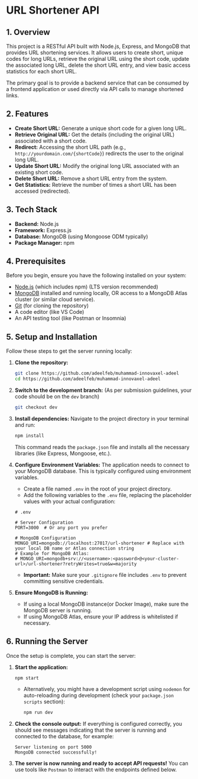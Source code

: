 # URL Shortener API

## 1. Overview

This project is a RESTful API built with Node.js, Express, and MongoDB that provides URL shortening services. It allows users to create short, unique codes for long URLs, retrieve the original URL using the short code, update the associated long URL, delete the short URL entry, and view basic access statistics for each short URL.

The primary goal is to provide a backend service that can be consumed by a frontend application or used directly via API calls to manage shortened links.

## 2. Features

*   **Create Short URL:** Generate a unique short code for a given long URL.
*   **Retrieve Original URL:** Get the details (including the original URL) associated with a short code.
*   **Redirect:** Accessing the short URL path (e.g., `http://yourdomain.com/{shortCode}`) redirects the user to the original long URL.
*   **Update Short URL:** Modify the original long URL associated with an existing short code.
*   **Delete Short URL:** Remove a short URL entry from the system.
*   **Get Statistics:** Retrieve the number of times a short URL has been accessed (redirected).

## 3. Tech Stack

*   **Backend:** Node.js
*   **Framework:** Express.js
*   **Database:** MongoDB (using Mongoose ODM typically)
*   **Package Manager:** npm 

## 4. Prerequisites

Before you begin, ensure you have the following installed on your system:

*   [Node.js](https://nodejs.org/) (which includes npm) (LTS version recommended)
*   [MongoDB](https://www.mongodb.com/try/download/community) installed and running locally, OR access to a MongoDB Atlas cluster (or similar cloud service).
*   [Git](https://git-scm.com/) (for cloning the repository)
*   A code editor (like VS Code)
*   An API testing tool (like Postman or Insomnia)

## 5. Setup and Installation

Follow these steps to get the server running locally:

1.  **Clone the repository:**
    ```bash
    git clone https://github.com/adeelfeb/muhammad-innovaxel-adeel
    cd https://github.com/adeelfeb/muhammad-innovaxel-adeel 
    ```

2.  **Switch to the development branch:**
    (As per submission guidelines, your code should be on the `dev` branch)
    ```bash
    git checkout dev
    ```

3.  **Install dependencies:**
    Navigate to the project directory in your terminal and run:
    ```bash
    npm install
    ```
    This command reads the `package.json` file and installs all the necessary libraries (like Express, Mongoose, etc.).

4.  **Configure Environment Variables:**
    The application needs to connect to your MongoDB database. This is typically configured using environment variables.
    *   Create a file named `.env` in the root of your project directory.
    *   Add the following variables to the `.env` file, replacing the placeholder values with your actual configuration:

    ```dotenv
    # .env

    # Server Configuration
    PORT=3000  # Or any port you prefer

    # MongoDB Configuration
    MONGO_URI=mongodb://localhost:27017/url-shortener # Replace with your local DB name or Atlas connection string
    # Example for MongoDB Atlas:
    # MONGO_URI=mongodb+srv://<username>:<password>@<your-cluster-url>/url-shortener?retryWrites=true&w=majority
    ```

    *   **Important:** Make sure your `.gitignore` file includes `.env` to prevent committing sensitive credentials.

5.  **Ensure MongoDB is Running:**
    *   If using a local MongoDB instance(or Docker Image), make sure the MongoDB server is running.
    *   If using MongoDB Atlas, ensure your IP address is whitelisted if necessary.

## 6. Running the Server

Once the setup is complete, you can start the server:

1.  **Start the application:**
    ```bash
    npm start
    ```
    *   Alternatively, you might have a development script using `nodemon` for auto-reloading during development (check your `package.json` `scripts` section):
        ```bash
        npm run dev
        ```

2.  **Check the console output:**
    If everything is configured correctly, you should see messages indicating that the server is running and connected to the database, for example:
    ```
    Server listening on port 5000
    MongoDB connected successfully!
    ```

3.  **The server is now running and ready to accept API requests!** You can use tools like `Postman` to interact with the endpoints defined below.
